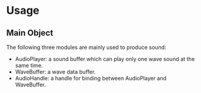 # Usage

## Main Object

The following three modules are mainly used to produce sound:

* AudioPlayer: a sound buffer which can play only one wave sound at the same time.
* WaveBuffer: a wave data buffer.
* AudioHandle: a handle for binding between AudioPlayer and WaveBuffer.
